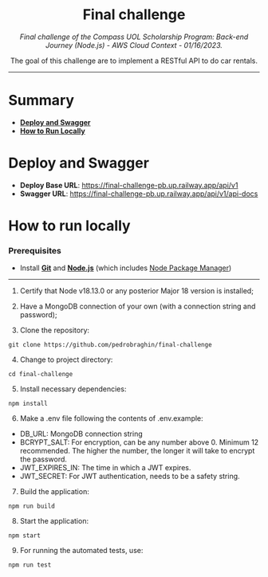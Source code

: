 <h1 align="center">Final challenge</h1>

<p align="center">
  <i>Final challenge of the Compass UOL Scholarship Program: Back-end Journey (Node.js) - AWS Cloud Context - 01/16/2023.</i>
  <p align="center">The goal of this challenge are to implement a RESTful API to do car rentals.</p>
</p>

<hr>

# Summary

- [**Deploy and Swagger**](#deploy-and-swagger)
- [**How to Run Locally**](#how-to-run-locally)

# Deploy and Swagger

- **Deploy Base URL**: https://final-challenge-pb.up.railway.app/api/v1
- **Swagger URL**: https://final-challenge-pb.up.railway.app/api/v1/api-docs

# How to run locally

### Prerequisites

- Install <strong>[Git][git]</strong> and <strong>[Node.js][node]</strong> (which includes [Node Package Manager][npm])

<hr>

1. Certify that Node v18.13.0 or any posterior Major 18 version is installed;

2. Have a MongoDB connection of your own (with a connection string and password);

3. Clone the repository:

```
git clone https://github.com/pedrobraghin/final-challenge
```

4. Change to project directory:

```
cd final-challenge
```

5. Install necessary dependencies:

```
npm install
```

6. Make a .env file following the contents of .env.example:

- DB_URL: MongoDB connection string
- BCRYPT_SALT: For encryption, can be any number above 0. Minimum 12 recommended. The higher the number, the longer it will take to encrypt the password.
- JWT_EXPIRES_IN: The time in which a JWT expires.
- JWT_SECRET: For JWT authentication, needs to be a safety string.

7. Build the application:

```
npm run build
```

8. Start the application:

```
npm start
```

9. For running the automated tests, use:

```
npm run test
```

[git]: https://git-scm.com
[node]: https://nodejs.org/en/
[npm]: https://www.npmjs.com/get-npm
